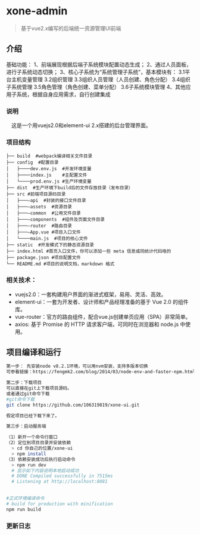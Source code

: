 # xone-admin
> 基于vue2.x编写的后端统一资源管理UI前端

## 介绍
基础功能：
1、前端展现根据后端子系统模块配置动态生成；
2、通过人员面板，进行子系统动态切换；
3、核心子系统为“系统管理子系统”，基本模块有：
  3.1平台主机变量管理
  3.2组织管理
  3.3组织人员管理（人员创建、角色分配）
  3.4组织子系统管理
  3.5角色管理（角色创建、菜单分配）
  3.6子系统模块管理
4、其他应用子系统，根据自身应用需求，自行创建集成

### 说明

　这是一个用vuejs2.0和element-ui 2.x搭建的后台管理界面。

    
### 项目结构
```
├── build  #webpack编译相关文件目录
├── config  #配置目录
│   ├────dev.env.js  #开发环境变量
│   ├────index.js    #主配置文件
│   └────prod.env.js #生产环境变量
├── dist  #生产环境下build后的文件存放目录（发布目录）
├── src #前端项目源码目录
│   ├───—api  #封装的接口文件目录
│   ├───—assets  #资源目录
│   ├───—common  #公用文件目录
│   ├───—components  #组件及页面文件目录
│   ├───—router  #路由目录
│   ├───—App.vue #项目入口文件
│   └────main.js  #项目的核心文件
├── static  #开发模式下的静态资源目录
├── index.html #首页入口文件，你可以添加一些 meta 信息或同统计代码啥的
├── package.json #项目配置文件
└── README.md #项目的说明文档，markdown 格式
```

### 相关技术：

* vuejs2.0：一套构建用户界面的渐进式框架，易用、灵活、高效。
* element-ui：一套为开发者、设计师和产品经理准备的基于 Vue 2.0 的组件库。
* vue-router：官方的路由组件，配合vue.js创建单页应用（SPA）非常简单。
* axios: 基于 Promise 的 HTTP 请求客户端，可同时在浏览器和 node.js 中使用。

## 项目编译和运行

``` bash
第一步： 先安装node v8.2.1环境，可以用nvm安装，支持多版本切换
可参看链接：https://fengmk2.com/blog/2014/03/node-env-and-faster-npm.html

第二步：下载项目
可以直接在git上下载项目源码。
或者通过git命令下载
#git命令下载
git clone https://github.com/106319819/xone-ui.git

假定项目已经下载下来了。

第三步：启动服务端

（1）新开一个命令行窗口
（2）定位到项目目录并安装依赖
  > cd 你自己的位置/xone-ui
  > npm install
（3）依赖安装成功后执行启动命令
  > npm run dev
  # 显示如下内容说明本地启动成功
  # DONE Compiled successfully in 7515ms
  # Listening at http://localhost:8081
   
   
#正式环境编译命令
# build for production with minification
npm run build

```


### 更新日志





